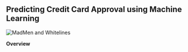 ## **Predicting Credit Card Approval using Machine Learning**

![MadMen and Whitelines](https://github.com/mishaisran/Projects......)

**Overview**
